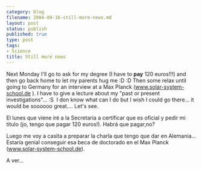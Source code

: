 ```yaml
--- 
category: blog
filename: 2004-09-16-still-more-news.md
layout: post
status: publish
published: true
type: post
tags: 
- Science
title: Still more news
---
```


Next Monday I'll go to ask for my degree (I have to **pay** 120 euros!!!) and then go back home to let my parents hug me :D :D Then some relax until going to Germany for an interview at a Max Planck (<a href="http://www.solar-system-school.de" target="_blank">www.solar-system-school.de</a> ). I have to give a lecture about my "past or present investigations"... :S  I don know what can I do but I wish I could go there... it would be soooooo great.... Let's see.

El lunes que viene iré a la Secretaria a certificar que es oficial y pedir mi titulo (jo, tengo que pagar 120 euros!).
Habrá que pagar,no?

Luego me voy a casita a preparar la charla que tengo que dar en Alemania...  Estaría genial conseguir esa beca de doctorado en el Max Planck (<a href="http://www.solar-system-school.de" target="_blank">www.solar-system-school.de</a>).

A ver...

